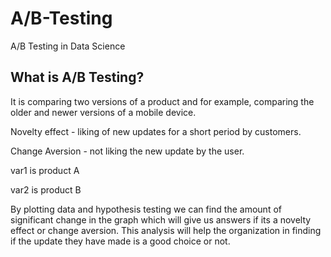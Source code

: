 # A/B-Testing
A/B Testing in Data Science

<h2>What is A/B Testing?</h2>
<p>It is comparing two versions of a product and for example, comparing the older and newer versions of a mobile device.</p>
<p>Novelty effect - liking of new updates for a short period by customers.</p>
<p>Change Aversion - not liking the new update by the user.</p>

<p>var1 is product A</p>
<p>var2 is product B</p>

<p>By plotting data and hypothesis testing we can find the amount of significant change in the graph which will give us answers if its a novelty effect or change aversion. This analysis will help the organization in finding if the update they have made is a good choice or not.</p>
